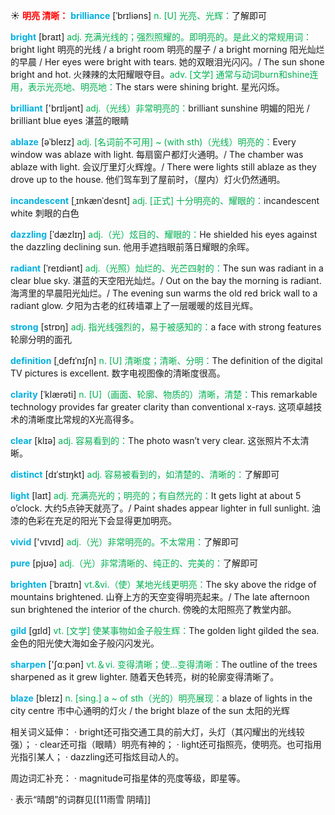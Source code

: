 ☀ <font color="red">**明亮 清晰：**</font>
<font color="sky blue">**brilliance**</font> [ˈbrɪliəns]
<font color="#00b050">n. [U] 光亮、光辉：</font>了解即可

<font color="sky blue">**bright**</font> [braɪt] 
<font color="#00b050">adj. 充满光线的；强烈照耀的。即明亮的。是此义的常规用词：</font>bright light 明亮的光线 / a bright room 明亮的屋子 / a bright morning 阳光灿烂的早晨 / Her eyes were bright with tears. 她的双眼泪光闪闪。/ The sun shone bright and hot. 火辣辣的太阳耀眼夺目。<font color="#00b050">adv. [文学] 通常与动词burn和shine连用，表示光亮地、明亮地：</font>The stars were shining bright. 星光闪烁。

<font color="sky blue">**brilliant**</font> ['brɪljənt] 
<font color="#00b050">adj.（光线）非常明亮的：</font>brilliant sunshine 明媚的阳光 / brilliant blue eyes 湛蓝的眼睛
     
<font color="sky blue">**ablaze**</font> [əˈbleɪz]
<font color="#00b050">adj. [名词前不可用] ~ (with sth)（光线）明亮的：</font>Every window was ablaze with light. 每扇窗户都灯火通明。/ The chamber was ablaze with light. 会议厅里灯火辉煌。/ There were lights still ablaze as they drove up to the house. 他们驾车到了屋前时，（屋内）灯火仍然通明。

<font color="sky blue">**incandescent**</font> [ˌɪnkænˈdesnt]
<font color="#00b050">adj. [正式] 十分明亮的、耀眼的：</font>incandescent white 刺眼的白色         

<font color="sky blue">**dazzling**</font> [ˈdæzlɪŋ]
<font color="#00b050">adj.（光）炫目的、耀眼的：</font>He shielded his eyes against the dazzling declining sun. 他用手遮挡眼前落日耀眼的余晖。
           
<font color="sky blue">**radiant**</font> [ˈreɪdiənt]
<font color="#00b050">adj.（光照）灿烂的、光芒四射的：</font>The sun was radiant in a clear blue sky. 湛蓝的天空阳光灿烂。/ Out on the bay the morning is radiant. 海湾里的早晨阳光灿烂。/ The evening sun warms the old red brick wall to a radiant glow. 夕阳为古老的红砖墙罩上了一层暖暖的炫目光辉。

<font color="sky blue">**strong**</font> [strɒŋ] 
<font color="#00b050">adj. 指光线强烈的，易于被感知的：</font>a face with strong features 轮廓分明的面孔

<font color="sky blue">**definition**</font> [ˌdefɪˈnɪʃn]
<font color="#00b050">n. [U] 清晰度；清晰、分明：</font>The definition of the digital TV pictures is excellent. 数字电视图像的清晰度很高。

<font color="sky blue">**clarity**</font> [ˈklærəti]
<font color="#00b050">n. [U]（画面、轮廓、物质的）清晰，清楚：</font>This remarkable technology provides far greater clarity than conventional x-rays. 这项卓越技术的清晰度比常规的X光高得多。

<font color="sky blue">**clear**</font> [klɪə] 
<font color="#00b050">adj. 容易看到的：</font>The photo wasn’t very clear. 这张照片不太清晰。
           
<font color="sky blue">**distinct**</font> [dɪˈstɪŋkt]
<font color="#00b050">adj. 容易被看到的，如清楚的、清晰的：</font>了解即可

<font color="sky blue">**light**</font> [laɪt] 
<font color="#00b050">adj. 充满亮光的；明亮的；有自然光的：</font>It gets light at about 5 o’clock. 大约5点钟天就亮了。/ Paint shades appear lighter in full sunlight. 油漆的色彩在充足的阳光下会显得更加明亮。

<font color="sky blue">**vivid**</font> ['vɪvɪd] 
<font color="#00b050">adj.（光）非常明亮的。不太常用：</font>了解即可

<font color="sky blue">**pure**</font> [pjʊə] 
<font color="#00b050">adj.（光）非常清晰的、纯正的、完美的：</font>了解即可
                      
<font color="sky blue">**brighten**</font> [ˈbraɪtn]
<font color="#00b050">vt.&vi.（使）某地光线更明亮：</font>The sky above the ridge of mountains brightened. 山脊上方的天空变得明亮起来。/ The late afternoon sun brightened the interior of the church. 傍晚的太阳照亮了教堂内部。

<font color="sky blue">**gild**</font> [gɪld]
<font color="#00b050">vt. [文学] 使某事物如金子般生辉：</font>The golden light gilded the sea. 金色的阳光使大海如金子般闪闪发光。

<font color="sky blue">**sharpen**</font> ['ʃɑːpən] 
<font color="#00b050">vt.＆vi. 变得清晰；使…变得清晰：</font>The outline of the trees sharpened as it grew lighter. 随着天色转亮，树的轮廓变得清晰了。
           
<font color="sky blue">**blaze**</font> [bleɪz]
<font color="#00b050">n. [sing.] a ~ of sth（光的）明亮展现：</font>a blaze of lights in the city centre 市中心通明的灯火 / the bright blaze of the sun 太阳的光辉

相关词义延伸：
· bright还可指交通工具的前大灯，头灯（其闪耀出的光线较强）；
· clear还可指（眼睛）明亮有神的；
· light还可指照亮，使明亮。也可指用光指引某人；
· dazzling还可指炫目动人的。

周边词汇补充：
· magnitude可指星体的亮度等级，即星等。

· 表示“晴朗”的词群见[[11雨雪 阴晴]]
